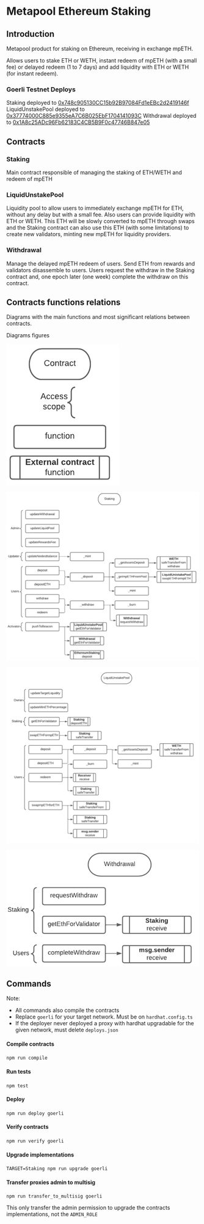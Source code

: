 # Metapool Ethereum Staking

## Introduction

Metapool product for staking on Ethereum, receiving in exchange mpETH.

Allows users to stake ETH or WETH, instant redeem of mpETH (with a small fee) or delayed redeem (1 to 7 days) and add liquidity with ETH or WETH (for instant redeem).

### Goerli Testnet Deploys

Staking deployed to [0x748c905130CC15b92B97084Fd1eEBc2d2419146f](https://goerli.etherscan.io/address/0x748c905130CC15b92B97084Fd1eEBc2d2419146f)
LiquidUnstakePool deployed to [0x37774000C885e9355eA7C6B025EbF1704141093C](https://goerli.etherscan.io/address/0x37774000C885e9355eA7C6B025EbF1704141093C)
Withdrawal deployed to [0x1A8c25ADc96Fb62183C4CB5B9F0c47746B847e05](https://goerli.etherscan.io/address/0x1A8c25ADc96Fb62183C4CB5B9F0c47746B847e05)

## Contracts

### Staking

Main contract responsible of managing the staking of ETH/WETH and redeem of mpETH

### LiquidUnstakePool

Liquidity pool to allow users to immediately exchange mpETH for ETH, without any delay but with a small fee.
Also users can provide liquidity with ETH or WETH. This ETH will be slowly converted to mpETH through swaps and the Staking contract can also use this ETH (with some limitations) to create new validators, minting new mpETH for liquidity providers.

### Withdrawal

Manage the delayed mpETH redeem of users. Send ETH from rewards and validators disassemble to users.
Users request the withdraw in the Staking contract and, one epoch later (one week) complete the withdraw on this contract.

## Contracts functions relations

Diagrams with the main functions and most significant relations between contracts.

Diagrams figures

![diagrams figures](https://github.com/Meta-Pool/metapool-ethereum/blob/main/diagrams/figures.png?raw=true)

![staking diagram](https://github.com/Meta-Pool/metapool-ethereum/blob/main/diagrams/staking.png?raw=true)

![liquidUnstakePool diagram](https://github.com/Meta-Pool/metapool-ethereum/blob/main/diagrams/liquidUnstakePool.png?raw=true)

![withdrawal diagram](https://github.com/Meta-Pool/metapool-ethereum/blob/main/diagrams/withdrawal.png?raw=true)

## Commands
Note: 
- All commands also compile the contracts
- Replace `goerli` for your target network. Must be on `hardhat.config.ts`
- If the deployer never deployed a proxy with hardhat upgradable for the given network, must delete `deploys.json`
#### Compile contracts
`npm run compile`

#### Run tests
`npm test`

#### Deploy
`npm run deploy goerli`

#### Verify contracts
`npm run verify goerli`

#### Upgrade implementations
`TARGET=Staking npm run upgrade goerli`

#### Transfer proxies admin to multisig
`npm run transfer_to_multisig goerli`

This only transfer the admin permission to upgrade the contracts implementations, not the `ADMIN_ROLE`